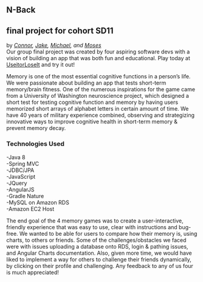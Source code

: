 ## N-Back
final project for cohort SD11
---
by *[Connor](https://github.com/csgibson4/), [Jake](https://github.com/JakePaul787), [Michael](https://github.com/Maldojavadev1969), and [Moses](https://github.com/moseslee88)*<br>
Our group final project was created by four aspiring software devs with a vision of building an app that was both fun and educational. Play today at [UseitorLoseIt](http://csgibson4.com:8080/N-BackREST/#/) and try it out! 


Memory is one of the most essential cognitive functions in a person’s life. We were passionate about building an app that tests short-term memory/brain fitness. One of the numerous inspirations for the game came from a University of Washington neuroscience project, which designed a short test for testing cognitive function and memory by having users memorized short arrays of alphabet letters in certain amount of time. 
We have 40 years of military experience combined, observing and strategizing innovative ways to improve cognitive health in short-term memory & prevent memory decay.



### Technologies Used

-Java 8 <br>
-Spring MVC  <br>
-JDBC/JPA <br>
-JavaScript <br>
-JQuery <br>
-AngularJS<br>
-Gradle Nature<br>
-MySQL on Amazon RDS<br>
-Amazon EC2 Host<br>

The end goal of the 4 memory games was to create a user-interactive, friendly experience that was easy to use, clear with instructions and bug-free.  We wanted to be able for users to compare how their memory is, using charts, to others or friends.  Some of the challenges/obstacles we faced were with issues uploading a database onto RDS, login & pathing issues, and Angular Charts documentation. Also, given more time, we would have liked to implement a way for others to challenge their friends dynamically, by clicking on their profile and challenging. Any feedback to any of us four is much appreciated!
